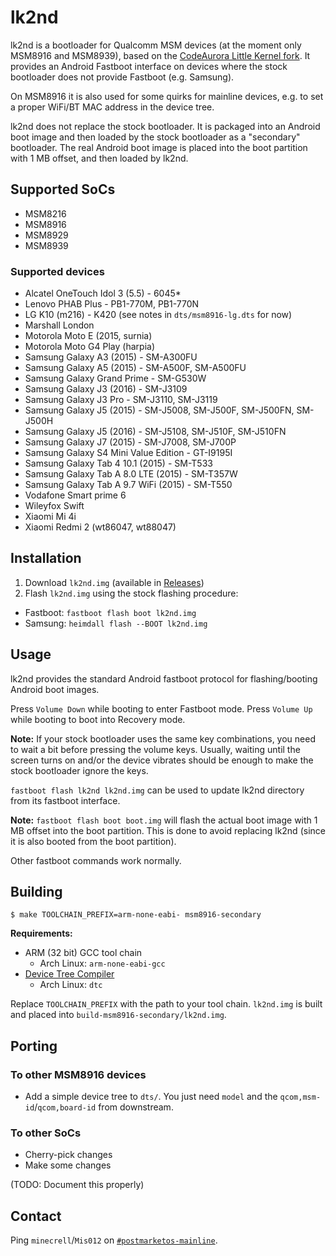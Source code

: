 # lk2nd
lk2nd is a bootloader for Qualcomm MSM devices (at the moment only MSM8916 and MSM8939),
based on the [CodeAurora Little Kernel fork](https://source.codeaurora.org/quic/la/kernel/lk/).
It provides an Android Fastboot interface on devices where the stock bootloader
does not provide Fastboot (e.g. Samsung).

On MSM8916 it is also used for some quirks for mainline devices, e.g. to set
a proper WiFi/BT MAC address in the device tree.

lk2nd does not replace the stock bootloader. It is packaged into an Android
boot image and then loaded by the stock bootloader as a "secondary" bootloader.
The real Android boot image is placed into the boot partition with 1 MB offset,
and then loaded by lk2nd.

## Supported SoCs
- MSM8216
- MSM8916
- MSM8929
- MSM8939

### Supported devices
- Alcatel OneTouch Idol 3 (5.5) - 6045*
- Lenovo PHAB Plus - PB1-770M, PB1-770N
- LG K10 (m216) - K420 (see notes in `dts/msm8916-lg.dts` for now)
- Marshall London
- Motorola Moto E (2015, surnia)
- Motorola Moto G4 Play (harpia)
- Samsung Galaxy A3 (2015) - SM-A300FU
- Samsung Galaxy A5 (2015) - SM-A500F, SM-A500FU
- Samsung Galaxy Grand Prime - SM-G530W
- Samsung Galaxy J3 (2016) - SM-J3109
- Samsung Galaxy J3 Pro - SM-J3110, SM-J3119
- Samsung Galaxy J5 (2015) - SM-J5008, SM-J500F, SM-J500FN, SM-J500H
- Samsung Galaxy J5 (2016) - SM-J5108, SM-J510F, SM-J510FN
- Samsung Galaxy J7 (2015) - SM-J7008, SM-J700P
- Samsung Galaxy S4 Mini Value Edition - GT-I9195I
- Samsung Galaxy Tab 4 10.1 (2015) - SM-T533
- Samsung Galaxy Tab A 8.0 LTE (2015) - SM-T357W
- Samsung Galaxy Tab A 9.7 WiFi (2015) - SM-T550
- Vodafone Smart prime 6
- Wileyfox Swift
- Xiaomi Mi 4i
- Xiaomi Redmi 2 (wt86047, wt88047)

## Installation
1. Download `lk2nd.img` (available in [Releases](https://github.com/msm8916-mainline/lk2nd/releases))
2. Flash `lk2nd.img` using the stock flashing procedure:
  - Fastboot: `fastboot flash boot lk2nd.img`
  - Samsung: `heimdall flash --BOOT lk2nd.img`

## Usage
lk2nd provides the standard Android fastboot protocol for flashing/booting Android boot images.

Press `Volume Down` while booting to enter Fastboot mode.
Press `Volume Up` while booting to boot into Recovery mode.

**Note:** If your stock bootloader uses the same key combinations, you need to wait a bit before
pressing the volume keys. Usually, waiting until the screen turns on and/or the device vibrates
should be enough to make the stock bootloader ignore the keys.

`fastboot flash lk2nd lk2nd.img` can be used to update lk2nd directory from its
fastboot interface.

**Note:** `fastboot flash boot boot.img` will flash the actual boot image with 1 MB offset
into the boot partition. This is done to avoid replacing lk2nd (since it is also booted from
the boot partition).

Other fastboot commands work normally.

## Building
```
$ make TOOLCHAIN_PREFIX=arm-none-eabi- msm8916-secondary
```

**Requirements:**
- ARM (32 bit) GCC tool chain
  - Arch Linux: `arm-none-eabi-gcc`
- [Device Tree Compiler](https://git.kernel.org/pub/scm/utils/dtc/dtc.git)
  - Arch Linux: `dtc`

Replace `TOOLCHAIN_PREFIX` with the path to your tool chain.
`lk2nd.img` is built and placed into `build-msm8916-secondary/lk2nd.img`.

## Porting
### To other MSM8916 devices
- Add a simple device tree to `dts/`. You just need `model` and the
  `qcom,msm-id`/`qcom,board-id` from downstream.

### To other SoCs
- Cherry-pick changes
- Make some changes

(TODO: Document this properly)

## Contact
Ping `minecrell`/`Mis012` on [`#postmarketos-mainline`](https://wiki.postmarketos.org/wiki/Matrix_and_IRC).
